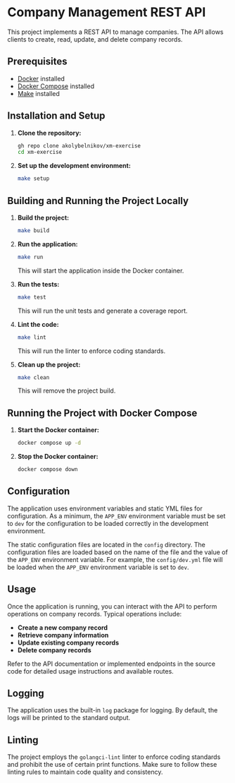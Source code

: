 # Company Management REST API

This project implements a REST API to manage companies. The API allows clients to create, read, update, and delete company records.

## Prerequisites

- [Docker](https://www.docker.com/get-started) installed
- [Docker Compose](https://docs.docker.com/compose/install/) installed
- [Make](https://www.gnu.org/software/make/) installed

## Installation and Setup

1. **Clone the repository:**

    ```sh
    gh repo clone akolybelnikov/xm-exercise
    cd xm-exercise
    ```

2. **Set up the development environment:**

    ```sh
    make setup
    ```



## Building and Running the Project Locally

1. **Build the project:**

   ```sh
   make build
   ```

2. **Run the application:**

    ```sh
    make run
    ```

    This will start the application inside the Docker container.
3. **Run the tests:**

    ```sh
    make test
    ```

    This will run the unit tests and generate a coverage report.
4. **Lint the code:**

    ```sh
    make lint
    ```

    This will run the linter to enforce coding standards.
5. **Clean up the project:**

    ```sh
    make clean
    ```

    This will remove the project build.

## Running the Project with Docker Compose

1. **Start the Docker container:**

    ```sh
    docker compose up -d
    ```
2. **Stop the Docker container:**

    ```sh
    docker compose down
    ```

## Configuration

The application uses environment variables and static YML files for configuration. As a minimum, the `APP_ENV` 
environment variable must be set to `dev` for the configuration to be loaded correctly in the development environment.

The static configuration files are located in the `config` directory. The configuration files are loaded based on the
name of the file and the value of the `APP_ENV` environment variable. For example, the `config/dev.yml` file will be
loaded when the `APP_ENV` environment variable is set to `dev`.

## Usage

Once the application is running, you can interact with the API to perform operations on company records. Typical operations include:

- **Create a new company record**
- **Retrieve company information**
- **Update existing company records**
- **Delete company records**

Refer to the API documentation or implemented endpoints in the source code for detailed usage instructions and available routes.

## Logging

The application uses the built-in `log` package for logging. By default, the logs will be printed to the standard output.

## Linting

The project employs the `golangci-lint` linter to enforce coding standards and prohibit the use of certain print functions.
Make sure to follow these linting rules to maintain code quality and consistency.
